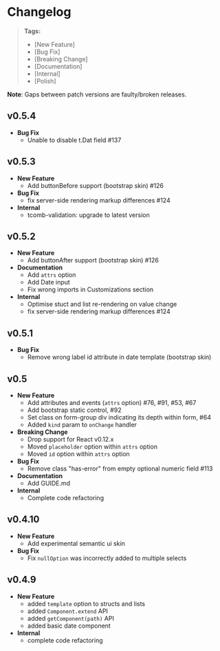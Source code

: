 # Changelog

> **Tags:**
> - [New Feature]
> - [Bug Fix]
> - [Breaking Change]
> - [Documentation]
> - [Internal]
> - [Polish]

**Note**: Gaps between patch versions are faulty/broken releases.

## v0.5.4

- **Bug Fix**
    + Unable to disable t.Dat field #137

## v0.5.3

- **New Feature**
    + Add buttonBefore support (bootstrap skin) #126
- **Bug Fix**
    + fix server-side rendering markup differences #124
- **Internal**
    + tcomb-validation: upgrade to latest version

## v0.5.2

- **New Feature**
    + Add buttonAfter support (bootstrap skin) #126
- **Documentation**
    + Add `attrs` option
    + Add Date input
    + Fix wrong imports in Customizations section
- **Internal**
    + Optimise stuct and list re-rendering on value change
    + fix server-side rendering markup differences #124

## v0.5.1

- **Bug Fix**
    + Remove wrong label id attribute in date template (bootstrap skin)

## v0.5

- **New Feature**
    + Add attributes and events (`attrs` option) #76, #91, #53, #67
    + Add bootstrap static control, #92
    + Set class on form-group div indicating its depth within form, #64
    + Added `kind` param to `onChange` handler
- **Breaking Change**
    + Drop support for React v0.12.x
    + Moved `placeholder` option within `attrs` option
    + Moved `id` option within `attrs` option
- **Bug Fix**
    + Remove class "has-error" from empty optional numeric field #113
- **Documentation**
    + Add GUIDE.md
- **Internal**
    + Complete code refactoring

## v0.4.10

- **New Feature**
    + Add experimental semantic ui skin
- **Bug Fix**
    + Fix `nullOption` was incorrectly added to multiple selects

## v0.4.9

- **New Feature**
    + added `template` option to structs and lists
    + added `Component.extend` API
    + added `getComponent(path)` API
    + added basic date component
- **Internal**
    + complete code refactoring
